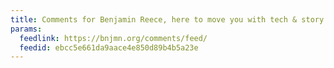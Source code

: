 ```yaml
---
title: Comments for Benjamin Reece, here to move you with tech & story
params:
  feedlink: https://bnjmn.org/comments/feed/
  feedid: ebcc5e661da9aace4e850d89b4b5a23e
---
```

